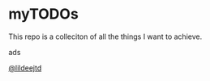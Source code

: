 # myTODOs

This repo is a colleciton of all the things I want to achieve.

ads

[@lildeejtd](https://twitter.com/lildeejtd)
